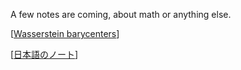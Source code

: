 A few notes are coming, about math or anything else.

[<a href="https://baconxavier.github.io/Wasserstein_barycenters.pdf" target="_blank">Wasserstein barycenters</a>]

[<a href="https://baconxavier.github.io/日本語diagram.drawio" target="_blank">日本語のノート</a>]
